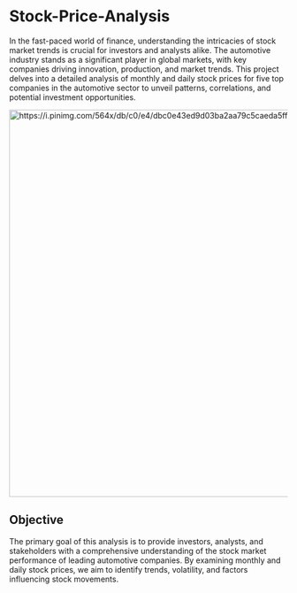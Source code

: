 # Stock-Price-Analysis
In the fast-paced world of finance, understanding the intricacies of stock market trends is crucial for investors and analysts alike. The automotive industry stands as a significant player in global markets, with key companies driving innovation, production, and market trends. This project delves into a detailed analysis of monthly and daily stock prices for five top companies in the automotive sector to unveil patterns, correlations, and potential investment opportunities.

<img src="https://i.pinimg.com/564x/db/c0/e4/dbc0e43ed9d03ba2aa79c5caeda5ff14.jpg" alt="https://i.pinimg.com/564x/db/c0/e4/dbc0e43ed9d03ba2aa79c5caeda5ff14" length="7000" width="700"/>

## Objective
The primary goal of this analysis is to provide investors, analysts, and stakeholders with a comprehensive understanding of the stock market performance of leading automotive companies. By examining monthly and daily stock prices, we aim to identify trends, volatility, and factors influencing stock movements.
